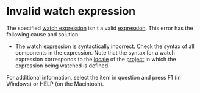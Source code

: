 
# Invalid watch expression

The specified  [watch expression](b8bdf64f-5920-1ae9-16d0-b26d09524a30.md) isn't a valid [expression](b8bdf64f-5920-1ae9-16d0-b26d09524a30.md). This error has the following cause and solution:



- The watch expression is syntactically incorrect. Check the syntax of all components in the expression. Note that the syntax for a watch expression corresponds to the  [locale](b8bdf64f-5920-1ae9-16d0-b26d09524a30.md) of the [project](b8bdf64f-5920-1ae9-16d0-b26d09524a30.md) in which the expression being watched is defined.
    

For additional information, select the item in question and press F1 (in Windows) or HELP (on the Macintosh).
